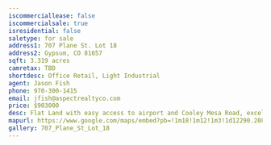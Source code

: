 ```yaml
---
iscommerciallease: false
iscommercialsale: true
isresidential: false
saletype: for sale
address1: 707 Plane St. Lot 18
address2: Gypsum, CO 81657
sqft: 3.319 acres
camretax: TBD
shortdesc: Office Retail, Light Industrial
agent: Jason Fish
phone: 970-300-1415
email: jfish@aspectrealtyco.com
price: $903000
desc: Flat Land with easy access to airport and Cooley Mesa Road, excellent opportunity to build any operational, distribution, warehousing facility. Land has been stubbed and primed for new development. Seller has built a number of steel reinforced structures on adjacnet land and is capable of building to any specifications for a potential owner
mapurl: https://www.google.com/maps/embed?pb=!1m18!1m12!1m3!1d12290.208655019811!2d-106.92717764628863!3d39.637286270394505!2m3!1f0!2f0!3f0!3m2!1i1024!2i768!4f13.1!3m3!1m2!1s0x8741bf4fe5f2ae41%3A0x482c79c82b2a7213!2sPlane%20St%2C%20Colorado%2081637!5e0!3m2!1sen!2sus!4v1587676683488!5m2!1sen!2sus
gallery: 707_Plane_St_Lot_18
---
```

